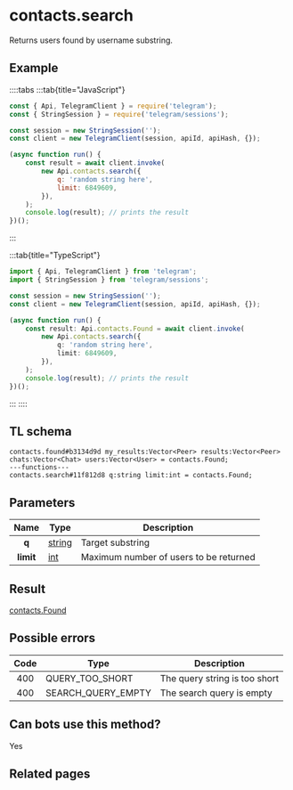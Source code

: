 # contacts.search

Returns users found by username substring.

## Example

::::tabs
:::tab{title="JavaScript"}

```js
const { Api, TelegramClient } = require('telegram');
const { StringSession } = require('telegram/sessions');

const session = new StringSession('');
const client = new TelegramClient(session, apiId, apiHash, {});

(async function run() {
    const result = await client.invoke(
        new Api.contacts.search({
            q: 'random string here',
            limit: 6849609,
        }),
    );
    console.log(result); // prints the result
})();
```

:::

:::tab{title="TypeScript"}

```ts
import { Api, TelegramClient } from 'telegram';
import { StringSession } from 'telegram/sessions';

const session = new StringSession('');
const client = new TelegramClient(session, apiId, apiHash, {});

(async function run() {
    const result: Api.contacts.Found = await client.invoke(
        new Api.contacts.search({
            q: 'random string here',
            limit: 6849609,
        }),
    );
    console.log(result); // prints the result
})();
```

:::
::::

## TL schema

```
contacts.found#b3134d9d my_results:Vector<Peer> results:Vector<Peer> chats:Vector<Chat> users:Vector<User> = contacts.Found;
---functions---
contacts.search#11f812d8 q:string limit:int = contacts.Found;
```

## Parameters

|   Name    | Type                                            | Description                            |
| :-------: | ----------------------------------------------- | -------------------------------------- |
|   **q**   | [string](https://core.telegram.org/type/string) | Target substring                       |
| **limit** | [int](https://core.telegram.org/type/int)       | Maximum number of users to be returned |

## Result

[contacts.Found](https://core.telegram.org/type/contacts.Found)

## Possible errors

| Code | Type               | Description                   |
| :--: | ------------------ | ----------------------------- |
| 400  | QUERY_TOO_SHORT    | The query string is too short |
| 400  | SEARCH_QUERY_EMPTY | The search query is empty     |

## Can bots use this method?

Yes

## Related pages
